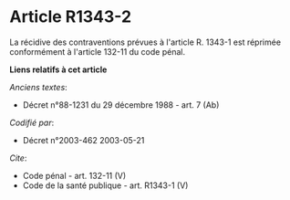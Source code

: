 # Article R1343-2

La récidive des contraventions prévues à l'article R. 1343-1 est réprimée conformément à l'article 132-11 du code pénal.

**Liens relatifs à cet article**

_Anciens textes_:

  - Décret n°88-1231 du 29 décembre 1988 - art. 7 (Ab)

_Codifié par_:

  - Décret n°2003-462 2003-05-21

_Cite_:

  - Code pénal - art. 132-11 (V)
  - Code de la santé publique - art. R1343-1 (V)
